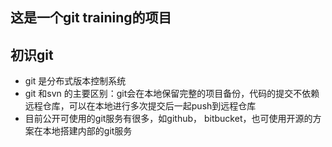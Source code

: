 这是一个git training的项目
------------------------------------
## 初识git
  * git 是分布式版本控制系统
  * git 和svn 的主要区别：git会在本地保留完整的项目备份，代码的提交不依赖远程仓库，可以在本地进行多次提交后一起push到远程仓库
  * 目前公开可使用的git服务有很多，如github， bitbucket，也可使用开源的方案在本地搭建内部的git服务
